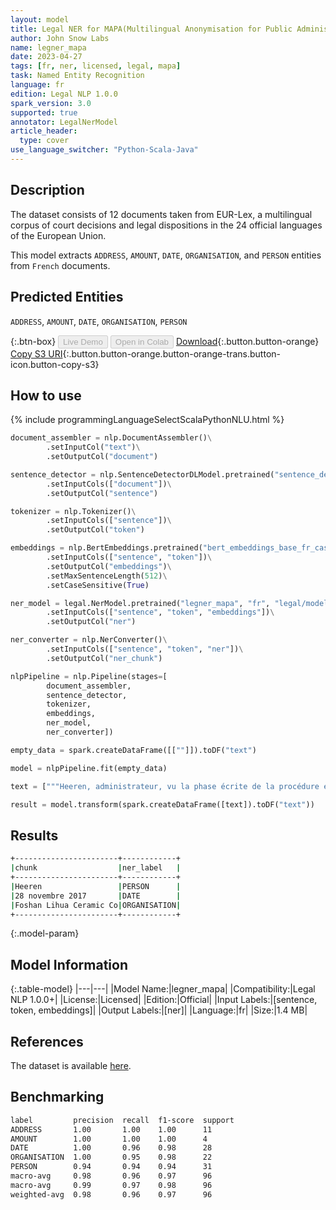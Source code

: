 ```yaml
---
layout: model
title: Legal NER for MAPA(Multilingual Anonymisation for Public Administrations)
author: John Snow Labs
name: legner_mapa
date: 2023-04-27
tags: [fr, ner, licensed, legal, mapa]
task: Named Entity Recognition
language: fr
edition: Legal NLP 1.0.0
spark_version: 3.0
supported: true
annotator: LegalNerModel
article_header:
  type: cover
use_language_switcher: "Python-Scala-Java"
---
```


## Description

The dataset consists of 12 documents taken from EUR-Lex, a multilingual corpus of court decisions and legal dispositions in the 24 official languages of the European Union.

This model extracts `ADDRESS`, `AMOUNT`, `DATE`, `ORGANISATION`, and `PERSON` entities from `French` documents.

## Predicted Entities

`ADDRESS`, `AMOUNT`, `DATE`, `ORGANISATION`, `PERSON`

{:.btn-box}
<button class="button button-orange" disabled>Live Demo</button>
<button class="button button-orange" disabled>Open in Colab</button>
[Download](https://s3.amazonaws.com/auxdata.johnsnowlabs.com/legal/models/legner_mapa_fr_1.0.0_3.0_1682596162755.zip){:.button.button-orange}
[Copy S3 URI](s3://auxdata.johnsnowlabs.com/legal/models/legner_mapa_fr_1.0.0_3.0_1682596162755.zip){:.button.button-orange.button-orange-trans.button-icon.button-copy-s3}

## How to use



<div class="tabs-box" markdown="1">
{% include programmingLanguageSelectScalaPythonNLU.html %}

```python
document_assembler = nlp.DocumentAssembler()\
        .setInputCol("text")\
        .setOutputCol("document")

sentence_detector = nlp.SentenceDetectorDLModel.pretrained("sentence_detector_dl", "xx")\
        .setInputCols(["document"])\
        .setOutputCol("sentence")

tokenizer = nlp.Tokenizer()\
        .setInputCols(["sentence"])\
        .setOutputCol("token")

embeddings = nlp.BertEmbeddings.pretrained("bert_embeddings_base_fr_cased", "fr")\
        .setInputCols(["sentence", "token"])\
        .setOutputCol("embeddings")\
        .setMaxSentenceLength(512)\
        .setCaseSensitive(True)

ner_model = legal.NerModel.pretrained("legner_mapa", "fr", "legal/models")\
        .setInputCols(["sentence", "token", "embeddings"])\
        .setOutputCol("ner")

ner_converter = nlp.NerConverter()\
        .setInputCols(["sentence", "token", "ner"])\
        .setOutputCol("ner_chunk")

nlpPipeline = nlp.Pipeline(stages=[
        document_assembler,
        sentence_detector,
        tokenizer,
        embeddings,
        ner_model,
        ner_converter])

empty_data = spark.createDataFrame([[""]]).toDF("text")

model = nlpPipeline.fit(empty_data)

text = ["""Heeren, administrateur, vu la phase écrite de la procédure et à la suite de l’audience du 28 novembre 2017, rend le présent Arrêt Antécédents du litige 1 La requérante, Foshan Lihua Ceramic Co."""]

result = model.transform(spark.createDataFrame([text]).toDF("text"))
```

</div>

## Results

```bash
+-----------------------+------------+
|chunk                  |ner_label   |
+-----------------------+------------+
|Heeren                 |PERSON      |
|28 novembre 2017       |DATE        |
|Foshan Lihua Ceramic Co|ORGANISATION|
+-----------------------+------------+
```

{:.model-param}
## Model Information

{:.table-model}
|---|---|
|Model Name:|legner_mapa|
|Compatibility:|Legal NLP 1.0.0+|
|License:|Licensed|
|Edition:|Official|
|Input Labels:|[sentence, token, embeddings]|
|Output Labels:|[ner]|
|Language:|fr|
|Size:|1.4 MB|

## References

The dataset is available [here](https://huggingface.co/datasets/joelito/mapa).

## Benchmarking

```bash
label         precision  recall  f1-score  support 
ADDRESS       1.00       1.00    1.00      11      
AMOUNT        1.00       1.00    1.00      4       
DATE          1.00       0.96    0.98      28      
ORGANISATION  1.00       0.95    0.98      22      
PERSON        0.94       0.94    0.94      31      
macro-avg     0.98       0.96    0.97      96      
macro-avg     0.99       0.97    0.98      96      
weighted-avg  0.98       0.96    0.97      96  
```
